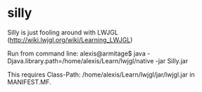 # silly
Silly is just fooling around with LWJGL (http://wiki.lwjgl.org/wiki/Learning_LWJGL)

Run from command line:
alexis@armitage$ java -Djava.library.path=/home/alexis/Learn/lwjgl/native -jar Silly.jar

This requires Class-Path: /home/alexis/Learn/lwjgl/jar/lwjgl.jar in MANIFEST.MF.
